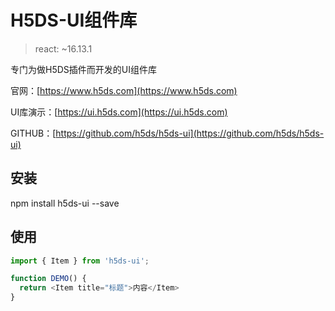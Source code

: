 # H5DS-UI组件库

> react: ~16.13.1

专门为做H5DS插件而开发的UI组件库

官网：[https://www.h5ds.com](https://www.h5ds.com)

UI库演示：[https://ui.h5ds.com](https://ui.h5ds.com)

GITHUB：[https://github.com/h5ds/h5ds-ui](https://github.com/h5ds/h5ds-ui)

## 安装
npm install h5ds-ui --save

## 使用
```javascript
import { Item } from 'h5ds-ui';

function DEMO() {
  return <Item title="标题">内容</Item>
}
```
